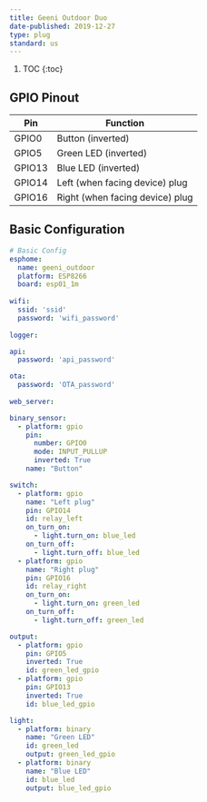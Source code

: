 ```yaml
---
title: Geeni Outdoor Duo
date-published: 2019-12-27
type: plug
standard: us
---
```


1. TOC
{:toc}

## GPIO Pinout

| Pin     | Function                           |
|---------|------------------------------------|
| GPIO0   | Button (inverted)                  |
| GPIO5   | Green LED (inverted)               |
| GPIO13  | Blue LED (inverted)                |
| GPIO14  | Left (when facing device) plug     |
| GPIO16  | Right (when facing device) plug    |


## Basic Configuration
```yaml
# Basic Config
esphome:
  name: geeni_outdoor
  platform: ESP8266
  board: esp01_1m
  
wifi:
  ssid: 'ssid'
  password: 'wifi_password'
  
logger:

api:
  password: 'api_password'

ota:
  password: 'OTA_password'
  
web_server:

binary_sensor:
  - platform: gpio
    pin:
      number: GPIO0
      mode: INPUT_PULLUP
      inverted: True
    name: "Button"

switch:
  - platform: gpio
    name: "Left plug"
    pin: GPIO14
    id: relay_left
    on_turn_on:
      - light.turn_on: blue_led
    on_turn_off:
      - light.turn_off: blue_led
  - platform: gpio
    name: "Right plug"
    pin: GPIO16
    id: relay_right
    on_turn_on:
      - light.turn_on: green_led
    on_turn_off:
      - light.turn_off: green_led

output:
  - platform: gpio
    pin: GPIO5
    inverted: True
    id: green_led_gpio
  - platform: gpio
    pin: GPIO13
    inverted: True
    id: blue_led_gpio

light:
  - platform: binary
    name: "Green LED"
    id: green_led
    output: green_led_gpio
  - platform: binary
    name: "Blue LED"
    id: blue_led
    output: blue_led_gpio
```
